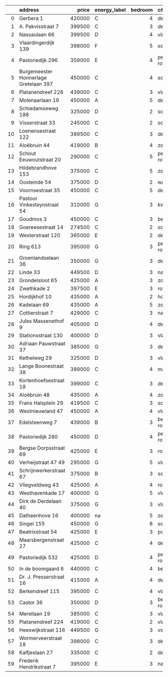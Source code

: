 |    | address                               |   price | energy_label   |   bedroom | city                |   house_age |   house_id |
|---:|:--------------------------------------|--------:|:---------------|----------:|:--------------------|------------:|-----------:|
|  0 | Gerbera 1                             |  420000 | C              |         4 | de-lier             |          45 |   43413534 |
|  1 | A. Pakvisstraat 7                     |  399500 | C              |         3 | den-haag            |          42 |   43496246 |
|  2 | Nassaulaan 66                         |  399500 | D              |         4 | vlaardingen         |          85 |   43411170 |
|  3 | Vlaardingerdijk 139                   |  398000 | F              |         5 | schiedam            |          95 |   43418579 |
|  4 | Pastoriedijk 296                      |  359000 | E              |         4 | pernis-rotterdam    |          88 |   43423293 |
|  5 | Burgemeester Honnerlage Gretelaan 397 |  450000 | C              |         4 | schiedam            |          35 |   43481836 |
|  6 | Platanendreef 228                     |  439000 | C              |         3 | vlaardingen         |          38 |   42321057 |
|  7 | Molenaarlaan 19                       |  450000 | A              |         5 | de-lier             |          23 |   43408456 |
|  8 | Schiedamseweg 188                     |  325000 | D              |         2 | schiedam            |         101 |   43411560 |
|  9 | Visserstraat 33                       |  245000 | C              |         2 | schiedam            |         152 |   43412221 |
| 10 | Loenensestraat 122                    |  389500 | C              |         3 | den-haag            |         118 |   42324079 |
| 11 | Aloëbruin 44                          |  419000 | B              |         4 | zoetermeer          |          34 |   43401627 |
| 12 | Schout Eeuwoutstraat 20               |  290000 | C              |         5 | pernis-rotterdam    |          47 |   43408539 |
| 13 | Hildebrandhove 153                    |  375000 | C              |         5 | zoetermeer          |          46 |   43498791 |
| 14 | Oosteinde 54                          |  375000 | D              |         2 | wateringen          |         191 |   43421230 |
| 15 | Voornsestraat 35                      |  450000 | C              |         5 | den-haag            |          99 |   43412130 |
| 16 | Pastoor Vinkesteynstraat 54           |  310000 | G              |         3 | kwintsheul          |          86 |   43459042 |
| 17 | Goudmos 3                             |  450000 | C              |         3 | bergschenhoek       |          34 |   43413634 |
| 18 | Goereesestraat 14                     |  274500 | C              |         2 | schiedam            |         115 |   43428960 |
| 19 | Westerstraat 120                      |  365000 | E              |         2 | delft               |         138 |   43426254 |
| 20 | Ring 613                              |  395000 | G              |         3 | pernis-rotterdam    |          97 |   43496243 |
| 21 | Groenlandselaan 36                    |  350000 | G              |         3 | delft               |         119 |   43425656 |
| 22 | Linde 33                              |  449500 | D              |         3 | naaldwijk           |          50 |   43482035 |
| 23 | Grondelsloot 65                       |  425000 | A              |         3 | zoetermeer          |          44 |   43403168 |
| 24 | Zwethkade 2                           |  397500 | E              |         3 | rotterdam           |         124 |   42352656 |
| 25 | Hordijkhof 10                         |  435000 | A              |         2 | honselersdijk       |          23 |   43403708 |
| 26 | Kadelaan 69                           |  435000 | A              |         5 | zoetermeer          |          41 |   43411932 |
| 27 | Cottierstraat 7                       |  429000 | C              |         3 | naaldwijk           |          33 |   43465417 |
| 28 | Jules Massenethof 9                   |  405000 | D              |         4 | den-haag            |          43 |   42313778 |
| 29 | Stationsstraat 130                    |  400000 | D              |         3 | vlaardingen         |         124 |   43419540 |
| 30 | Adriaan Pauwstraat 37                 |  385000 | G              |         3 | delft               |          96 |   43494940 |
| 31 | Kethelweg 29                          |  325000 | D              |         3 | vlaardingen         |          91 |   43452830 |
| 32 | Lange Boonestraat 38                  |  389000 | C              |         4 | maassluis           |          39 |   43413228 |
| 33 | Kortenhoefsestraat 18                 |  399000 | C              |         3 | den-haag            |          97 |   43418862 |
| 34 | Aloëbruin 48                          |  435000 | A              |         4 | zoetermeer          |          34 |   43428073 |
| 35 | Frans Halsplein 29                    |  419500 | C              |         3 | schiedam            |          93 |   43419624 |
| 36 | Westnieuwland 47                      |  450000 | A              |         4 | vlaardingen         |          25 |   42321236 |
| 37 | Edelsteenweg 7                        |  439000 | B              |         3 | berkel-en-rodenrijs |          46 |   43411075 |
| 38 | Pastoriedijk 280                      |  450000 | D              |         4 | pernis-rotterdam    |         124 |   42316553 |
| 39 | Bergse Dorpsstraat 69                 |  425000 | E              |         3 | rotterdam           |         103 |   42302697 |
| 40 | Verheijstraat 47 49                   |  295000 | G              |         5 | vlaardingen         |          87 |   43424872 |
| 41 | Schrijnwerkerstraat 67                |  375000 | B              |         3 | schiedam            |          39 |   43424895 |
| 42 | Vliegveldweg 43                       |  425000 | A              |         4 | rotterdam           |          65 |   43473799 |
| 43 | Westhavenkade 17                      |  400000 | G              |         5 | vlaardingen         |         124 |   42196845 |
| 44 | Dirk de Derdelaan 40                  |  375000 | G              |         3 | vlaardingen         |          65 |   43406419 |
| 45 | Datheenhove 16                        |  400000 | na             |         5 | zoetermeer          |          48 |   43402220 |
| 46 | Singel 155                            |  450000 | G              |         8 | schiedam            |         138 |   43411413 |
| 47 | Beatrixstraat 54                      |  425000 | E              |         3 | poeldijk            |          68 |   43410422 |
| 48 | Maarsbergenstraat 27                  |  425000 | C              |         4 | den-haag            |          75 |   43497367 |
| 49 | Pastoriedijk 532                      |  425000 | D              |         4 | pernis-rotterdam    |        2024 |   43405993 |
| 50 | In de boomgaard 8                     |  440000 | C              |         4 | bergschenhoek       |          56 |   43497516 |
| 51 | Dr. J. Presserstraat 16               |  415000 | A              |         4 | den-haag            |          42 |   43417458 |
| 52 | Berkendreef 115                       |  395000 | C              |         4 | vlaardingen         |          49 |   43429290 |
| 53 | Castor 36                             |  350000 | D              |         3 | berkel-en-rodenrijs |          51 |   43426840 |
| 54 | Merellaan 19                          |  385000 | C              |         3 | vlaardingen         |          88 |   43492016 |
| 55 | Platanendreef 224                     |  419000 | C              |         2 | vlaardingen         |          38 |   43418824 |
| 56 | Heeswijkstraat 116                    |  449500 | G              |         3 | voorburg            |          74 |   43483781 |
| 57 | Wormerveerstraat 18                   |  398000 | C              |         3 | den-haag            |          74 |   43465786 |
| 58 | Kalfjeslaan 27                        |  335000 | C              |         2 | delft               |          45 |   43428575 |
| 59 | Frederik Hendrikstraat 7              |  395000 | E              |         3 | naaldwijk           |         119 |   43426196 |